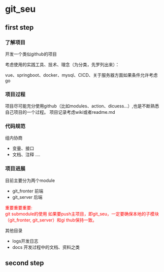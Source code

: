 # git_seu


## first step
### 了解项目
开发一个类似github的项目

考虑使用的实践工具、技术、理念（为分类，先罗列出来）：

vue、springboot、docker、mysql、CICD、关于服务器方面如果条件允许考虑go

### 项目过程
项目尽可能充分使用github（比如modules、action、dicuess...）,也是不断熟悉自己项目的一个过程。
项目记录考虑wiki或者readme.md

### 代码规范
组内协商
+ 变量、接口
+ 文档、注释
....

### 项目进展

目前主要分为两个module

+ git_fronter 前端
+ git_server 后端

<p style="color:red;">重要重要重要:</br>
git submodule的使用
如果要push主项目，即git_seu，一定要确保本地的子模块（git_fronter, git_server）和gi thub保持一致。
</p>

其他目录

+ logs开发日志
+ docs 开发过程中的文档、资料之类

## second step
